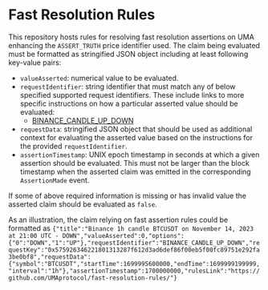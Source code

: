 # Fast Resolution Rules

This repository hosts rules for resolving fast resolution assertions on UMA enhancing the `ASSERT_TRUTH` price identifier used. The claim being evaluated must be formatted as stringified JSON object including at least following key-value pairs:
- `valueAsserted`: numerical value to be evaluated.
- `requestIdentifier`: string identifier that must match any of below specified supported request identifiers. These include links to more specific instructions on how a particular asserted value should be evaluated:
  - [BINANCE_CANDLE_UP_DOWN](./polymarket/binance-candle-up-down.md)
- `requestData`: stringified JSON object that should be used as additional context for evaluating the asserted value based on the instructions for the provided `requestIdentifier`.
- `assertionTimestamp`: UNIX epoch timestamp in seconds at which a given assertion should be evaluated. This must not be larger than the block timestamp when the asserted claim was emitted in the corresponding `AssertionMade` event.

If some of above required information is missing or has invalid value the asserted claim should be evaluated as `false`.

As an illustration, the claim relying on fast assertion rules could be formatted as `{"title":"Binance 1h candle BTCUSDT on November 14, 2023 at 21:00 UTC - DOWN","valueAsserted":0,"options":{"0":"DOWN","1":"UP"},"requestIdentifier":"BINANCE_CANDLE_UP_DOWN","requestKey":"0x575926346221801313287f612d3ad6def86f00eb5f00fc89751e292fa3be0bf8","requestData":{"symbol":"BTCUSDT","startTime":1699995600000,"endTime":1699999199999,"interval":"1h"},"assertionTimestamp":1700000000,"rulesLink":"https://github.com/UMAprotocol/fast-resolution-rules/"}`

